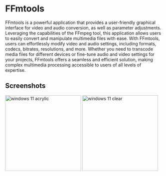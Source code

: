 # FFmtools

FFmtools is a powerful application that provides a user-friendly graphical interface for video and audio conversion, as well as parameter adjustments. Leveraging the capabilities of the FFmpeg tool, this application allows users to easily convert and manipulate multimedia files with ease. With FFmtools, users can effortlessly modify video and audio settings, including formats, codecs, bitrates, resolutions, and more. Whether you need to transcode media files for different devices or fine-tune audio and video settings for your projects, FFmtools offers a seamless and efficient solution, making complex multimedia processing accessible to users of all levels of expertise.

## Screenshots

<img src="https://imgur.com/gallery/9lusnkw" alt="windows 11 acrylic" width="243"> <img src="https://imgur.com/gallery/sIRt4Z8" alt="windows 11 clear" width="243">

